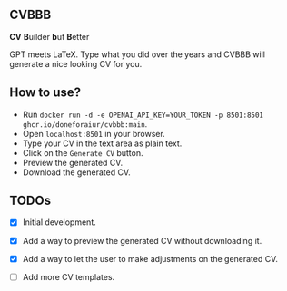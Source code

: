 ## CVBBB

**CV** **B**uilder **b**ut **B**etter

GPT meets LaTeX. Type what you did over the years and CVBBB will generate a nice looking CV for you.

## How to use?
- Run `docker run -d -e OPENAI_API_KEY=YOUR_TOKEN -p 8501:8501 ghcr.io/doneforaiur/cvbbb:main`.
- Open `localhost:8501` in your browser.
- Type your CV in the text area as plain text.
- Click on the `Generate CV` button.
- Preview the generated CV.
- Download the generated CV.


## TODOs

- [x] Initial development.
- [x] Add a way to preview the generated CV without downloading it.
- [x] Add a way to let the user to make adjustments on the generated CV.
- [ ] Add more CV templates.

